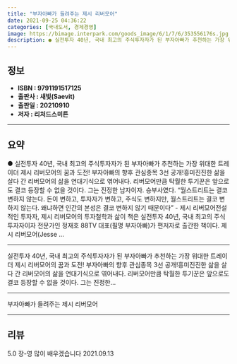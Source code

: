 ```yaml
---
title: "부자아빠가 들려주는 제시 리버모어"
date: 2021-09-25 04:36:22
categories: [국내도서, 경제경영]
image: https://bimage.interpark.com/goods_image/6/1/7/6/353556176s.jpg
description: ● 실전투자 40년, 국내 최고의 주식투자자가 된 부자아빠가 추천하는 가장 위대한 트레이더 제시 리버모어의 꿈과 도전! 부자아빠의 향후 관심종목 3선 공개!흥미진진한 삶을 살다 간 리버모어의 삶을 연대기식으로 엮어내다. 리버모어만큼 탁월한 투기꾼은 앞으로도 결코 등장할 수 없을 것이다
---
```


## **정보**

- **ISBN : 9791191517125**
- **출판사 : 새빛(Saevit)**
- **출판일 : 20210910**
- **저자 : 리처드스미튼**

------



## **요약**

●  실전투자 40년, 국내 최고의 주식투자자가 된 부자아빠가 추천하는 가장 위대한 트레이더 제시 리버모어의 꿈과 도전! 부자아빠의 향후 관심종목 3선 공개!흥미진진한 삶을 살다 간 리버모어의 삶을 연대기식으로 엮어내다. 리버모어만큼 탁월한 투기꾼은 앞으로도 결코 등장할 수 없을 것이다. 그는 진정한 남자이자. 승부사였다. “월스트리트는 결코 변하지 않는다. 돈이 변하고, 투자자가 변하고, 주식도 변하지만, 월스트리트는 결코 변하지 않는다. 왜냐하면 인간의 본성은 결코 변하지 않기 때문이다” - 제시 리버모어전설적인 투자자, 제시 리버모어의 투자철학과 삶이 책은 실전투자 40년, 국내 최고의 주식투자자이자 전문가인 정재호 88TV 대표(필명 부자아빠)가 편저자로 출간한 책이다. 제시 리버모어(Jesse ...

------

실전투자 40년, 국내 최고의 주식투자자가 된 부자아빠가 추천하는 가장 위대한 트레이더 제시 리버모어의 꿈과 도전! 부자아빠의 향후 관심종목 3선 공개!흥미진진한 삶을 살다 간 리버모어의 삶을 연대기식으로 엮어내다. 리버모어만큼 탁월한 투기꾼은 앞으로도 결코 등장할 수 없을 것이다. 그는 진정한... 

------


부자아빠가 들려주는 제시 리버모어 

------


## **리뷰** 

5.0 장-영 많이 배우겠습니다 2021.09.13 <br/>